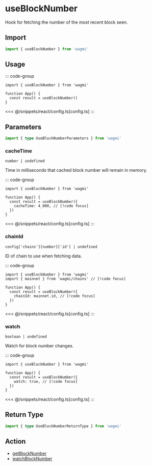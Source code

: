 <script setup>
const packageName = 'wagmi'
const actionName = 'getBlockNumber'
const typeName = 'GetBlockNumber'
const TData = 'bigint'
const TError = 'GetBlockNumberError'
</script>

# useBlockNumber

Hook for fetching the number of the most recent block seen.

## Import

```ts
import { useBlockNumber } from 'wagmi'
```

## Usage

::: code-group
```tsx [index.tsx]
import { useBlockNumber } from 'wagmi'

function App() {
  const result = useBlockNumber()
}
```
<<< @/snippets/react/config.ts[config.ts]
:::

## Parameters

```ts
import { type UseBlockNumberParameters } from 'wagmi'
```

### cacheTime

`number | undefined`

Time in milliseconds that cached block number will remain in memory.

::: code-group
```tsx [index.tsx]
import { useBlockNumber } from 'wagmi'

function App() {
  const result = useBlockNumber({
    cacheTime: 4_000, // [!code focus]
  })
}
```
<<< @/snippets/react/config.ts[config.ts]
:::

### chainId

`config['chains'][number]['id'] | undefined`

ID of chain to use when fetching data.

::: code-group
```tsx [index.tsx]
import { useBlockNumber } from 'wagmi'
import { mainnet } from 'wagmi/chains' // [!code focus]

function App() {
  const result = useBlockNumber({
    chainId: mainnet.id, // [!code focus]
  })
}
```
<<< @/snippets/react/config.ts[config.ts]
:::

### watch

`boolean | undefined`

Watch for block number changes.

::: code-group
```tsx [index.tsx]
import { useBlockNumber } from 'wagmi'

function App() {
  const result = useBlockNumber({
    watch: true, // [!code focus]
  })
}
```
<<< @/snippets/react/config.ts[config.ts]
:::

<!--@include: @shared/query-options.md-->

## Return Type

```ts
import { type UseBlockNumberReturnType } from 'wagmi'
```

<!--@include: @shared/query-result.md-->

<!--@include: @shared/query-imports.md-->

## Action

- [getBlockNumber](/core/actions/getBlockNumber)
- [watchBlockNumber](/core/actions/getBlockNumber#watchblocknumber)